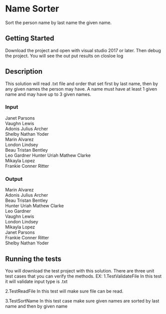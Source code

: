 # Name Sorter
Sort the person name by last name the given name.

## Getting Started
Download the project and open with visual studio 2017 or later. Then debug the project. You will see the out put results on closloe log

## Description
This solution will read .txt file and order that set first by last name, then by any given names the 
person may have. A name must have at least 1 given name and may have up to 3 given names.

### Input 
Janet Parsons  
Vaughn Lewis  
Adonis Julius Archer  
Shelby Nathan Yoder  
Marin Alvarez  
London Lindsey  
Beau Tristan Bentley  
Leo Gardner 
Hunter Uriah Mathew Clarke  
Mikayla Lopez  
Frankie Conner Ritter


### Output
Marin Alvarez  
Adonis Julius Archer  
Beau Tristan Bentley  
Hunter Uriah Mathew Clarke  
Leo Gardner  
Vaughn Lewis  
London Lindsey  
Mikayla Lopez  
Janet Parsons  
Frankie Conner Ritter  
Shelby Nathan Yoder 

## Running the tests
You will download the test project with this solution. There are three unit test cases that you can verify the methods.
EX: 
1.TestValidateFile
In this test it will validate input type is .txt

2.TestReadFile
In this test will make sure file can be read.

3.TestSortName
In this test case make sure given names are sorted by last name and then by given name




